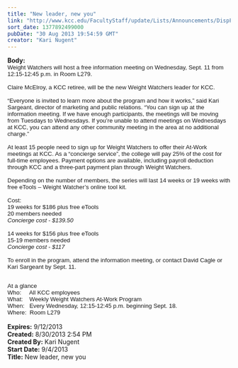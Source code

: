 ```yaml
---
title: "New leader, new you"
link: "http://www.kcc.edu/FacultyStaff/update/Lists/Announcements/DispForm.aspx?ID=1222"
sort_date: 1377892499000
pubDate: "30 Aug 2013 19:54:59 GMT"
creator: "Kari Nugent"
---
```


<div><b>Body:</b> <div class="ExternalClass988448D9CAAA4D52A1276E2BB183E52B">
<div><span style="font-family:'Arial','sans-serif';font-size:10pt"><span style="font-family:'Arial','sans-serif';font-size:10pt">
<p style="margin:0in 0in 0pt" class="MsoNormal"><span style="font-family:'Arial','sans-serif';font-size:10pt">Weight Watchers will host a free information meeting on Wednesday, Sept. 11 from 12:15-12:45 p.m. in Room L279. </span></p>
<p style="margin:0in 0in 0pt" class="MsoNormal"><span style="font-family:'Arial','sans-serif';font-size:10pt"> </span></p>
<p style="margin:0in 0in 0pt" class="MsoNormal"><span style="font-family:'Arial','sans-serif';font-size:10pt">Claire McElroy, a KCC retiree, will be the new Weight Watchers leader for KCC. </span></p>
<p style="margin:0in 0in 0pt" class="MsoNormal"><span style="font-family:'Arial','sans-serif';font-size:10pt"> </span></p>
<p style="margin:0in 0in 0pt" class="MsoNormal"><span style="font-family:'Arial','sans-serif';font-size:10pt">“Everyone is invited to learn more about the program and how it works,” said Kari Sargeant, director of marketing and public relations. “You can sign up at the information meeting. If we have enough participants, the meetings will be moving from Tuesdays to Wednesdays. If you’re unable to attend meetings on Wednesdays at KCC, you can attend any other community meeting in the area at no additional charge.”</span></p>
<p style="margin:0in 0in 0pt" class="MsoNormal"><span style="font-family:'Arial','sans-serif';font-size:10pt"> </span></p>
<p style="margin:0in 0in 0pt" class="MsoNormal"><span style="font-family:'Arial','sans-serif';font-size:10pt">At least 15 people need to sign up for Weight Watchers to offer their At-Work meetings at KCC. As a “concierge service”, the college will pay 25% of the cost for full-time employees. Payment options are available, including payroll deduction through KCC and a three-part payment plan through Weight Watchers. </span></p>
<p style="margin:0in 0in 0pt" class="MsoNormal"><span style="font-family:'Arial','sans-serif';font-size:10pt"> </span></p>
<p style="margin:0in 0in 0pt" class="MsoNormal"><span style="font-family:'Arial','sans-serif';font-size:10pt">Depending on the number of members, the series will last 14 weeks or 19 weeks with free eTools – Weight Watcher’s online tool kit. </span></p>
<p style="margin:0in 0in 0pt" class="MsoNormal"><span style="font-family:'Arial','sans-serif';font-size:10pt"> </span></p>
<p style="margin:0in 0in 0pt" class="MsoNormal"><span style="font-family:'Arial','sans-serif';font-size:10pt">Cost:</span></p>
<p style="margin:0in 0in 0pt" class="MsoNormal"><span style="font-family:'Arial','sans-serif';font-size:10pt">19 weeks for $186 plus free eTools </span></p>
<p style="margin:0in 0in 0pt" class="MsoNormal"><span style="font-family:'Arial','sans-serif';font-size:10pt">20 members needed </span></p>
<p style="margin:0in 0in 0pt" class="MsoNormal"><i style=""><span style="font-family:'Arial','sans-serif';font-size:10pt">Concierge cost - $139.50</span></i></p>
<p style="margin:0in 0in 0pt" class="MsoNormal"><span style="font-family:'Arial','sans-serif';font-size:10pt"> </span></p>
<p style="margin:0in 0in 0pt" class="MsoNormal"><span style="font-family:'Arial','sans-serif';font-size:10pt">14 weeks for $156 plus free eTools</span></p>
<p style="margin:0in 0in 0pt" class="MsoNormal"><span style="font-family:'Arial','sans-serif';font-size:10pt">15-19 members needed</span></p>
<p style="margin:0in 0in 0pt" class="MsoNormal"><i style=""><span style="font-family:'Arial','sans-serif';font-size:10pt">Concierge cost - $117</span></i></p>
<p style="margin:0in 0in 0pt" class="MsoNormal"><b><span style="font-family:'Arial','sans-serif';font-size:10pt"> </span></b></p>
<p style="margin:0in 0in 0pt" class="MsoNormal"><span style="font-family:'Arial','sans-serif';font-size:10pt">To enroll in the program, attend the information meeting, or contact David Cagle or Kari Sargeant by Sept. 11. </span></p>
<p style="margin:0in 0in 0pt" class="MsoNormal"></span>
<p style="margin:0in 0in 0pt" class="MsoNormal"></span></p><span style="font-family:'Arial','sans-serif';font-size:10pt"></span></p>
<p style="margin:0in 0in 0pt" class="MsoNormal"><span style="font-family:'Arial','sans-serif';font-size:10pt"></span> </p>
<p style="margin:0in 0in 0pt" class="MsoNormal"><span style="font-family:'Arial','sans-serif';font-size:10pt">At a glance</span></p>
<p style="margin:0in 0in 0pt" class="MsoNormal"><span style="font-family:'Arial','sans-serif';font-size:10pt">Who:     All KCC employees<br />What:    Weekly Weight Watchers At-Work Program</span></p>
<p style="margin:0in 0in 12pt" class="MsoNormal"><span style="font-family:'Arial','sans-serif';font-size:10pt">When:   Every Wednesday, 12:15-12:45 p.m. beginning Sept. 18. <br />Where:  Room L279 </span></p></div></div></div>
<div><b>Expires:</b> 9/12/2013</div>
<div><b>Created:</b> 8/30/2013 2:54 PM</div>
<div><b>Created By:</b> Kari Nugent</div>
<div><b>Start Date:</b> 9/4/2013</div>
<div><b>Title:</b> New leader, new you</div>
